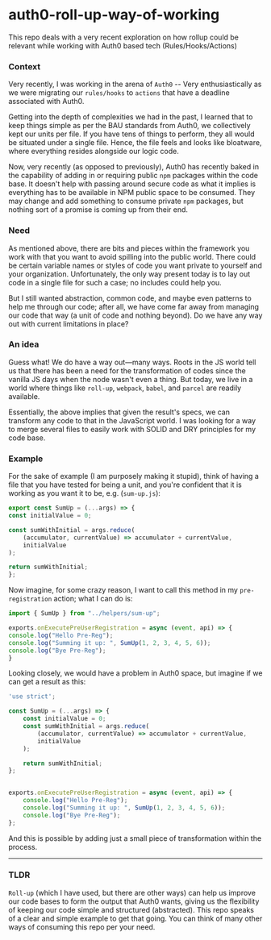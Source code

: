 # auth0-roll-up-way-of-working
This repo deals with a very recent exploration on how rollup could be relevant while working with Auth0 based tech (Rules/Hooks/Actions)

### Context
Very recently, I was working in the arena of `Auth0` -- Very enthusiastically as we were migrating our `rules/hooks` to `actions` that have a deadline associated with Auth0.

Getting into the depth of complexities we had in the past, I learned that to keep things simple as per the BAU standards from Auth0, we collectively kept our units per file. If you have tens of things to perform, they all would be situated under a single file. Hence, the file feels and looks like bloatware, where everything resides alongside our logic code.

Now, very recently (as opposed to previously), Auth0 has recently baked in the capability of adding in or requiring public `npm` packages within the code base. It doesn't help with passing around secure code as what it implies is everything has to be available in NPM public space to be consumed. They may change and add something to consume private `npm` packages, but nothing sort of a promise is coming up from their end.

### Need
As mentioned above, there are bits and pieces within the framework you work with that you want to avoid spilling into the public world. There could be certain variable names or styles of code you want private to yourself and your organization. Unfortunately, the only way present today is to lay out code in a single file for such a case; no includes could help you.

But I still wanted abstraction, common code, and maybe even patterns to help me through our code; after all, we have come far away from managing our code that way (a unit of code and nothing beyond). Do we have any way out with current limitations in place?

### An idea
Guess what! We do have a way out—many ways. Roots in the JS world tell us that there has been a need for the transformation of codes since the vanilla JS days when the node wasn't even a thing. But today, we live in a world where things like `roll-up`, `webpack`, `babel`, and `parcel` are readily available.

Essentially, the above implies that given the result's specs, we can transform any code to that in the JavaScript world. I was looking for a way to merge several files to easily work with SOLID and DRY principles for my code base.


### Example
For the sake of example (I am purposely making it stupid), think of having a file that you have tested for being a unit, and you're confident that it is working as you want it to be, e.g. (`sum-up.js`):

```js
export const SumUp = (...args) => {
const initialValue = 0;

const sumWithInitial = args.reduce(
	(accumulator, currentValue) => accumulator + currentValue,
	initialValue
);

return sumWithInitial;
};
```

Now imagine, for some crazy reason, I want to call this method in my `pre-registration` action; what I can do is:

```js
import { SumUp } from "../helpers/sum-up";

exports.onExecutePreUserRegistration = async (event, api) => {
console.log("Hello Pre-Reg");
console.log("Summing it up: ", SumUp(1, 2, 3, 4, 5, 6));
console.log("Bye Pre-Reg");
}
```

Looking closely, we would have a problem in Auth0 space, but imagine if we can get a result as this:

```js
'use strict';

const SumUp = (...args) => {
	const initialValue = 0;
	const sumWithInitial = args.reduce(
		(accumulator, currentValue) => accumulator + currentValue,
		initialValue
	);

	return sumWithInitial;
};

  
exports.onExecutePreUserRegistration = async (event, api) => {
	console.log("Hello Pre-Reg");
	console.log("Summing it up: ", SumUp(1, 2, 3, 4, 5, 6));
	console.log("Bye Pre-Reg");
};
```

And this is possible by adding just a small piece of transformation within the process.

---

### TLDR
`Roll-up` (which I have used, but there are other ways) can help us improve our code bases to form the output that Auth0 wants, giving us the flexibility of keeping our code simple and structured (abstracted). This repo speaks of a clear and simple example to get that going. You can think of many other ways of consuming this repo per your need.